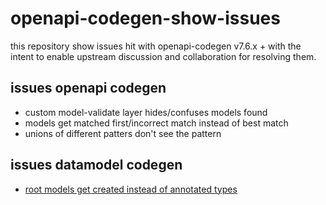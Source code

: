 # openapi-codegen-show-issues

this repository show issues hit with openapi-codegen v7.6.x + with the intent
to enable upstream discussion and collaboration for resolving them.


## issues openapi codegen

- custom model-validate layer hides/confuses models found
- models get matched first/incorrect match instead of best match
- unions of different patters don't see the pattern


##  issues datamodel codegen

- [root models get created instead of annotated types](https://github.com/koxudaxi/datamodel-code-generator/issues/2018)